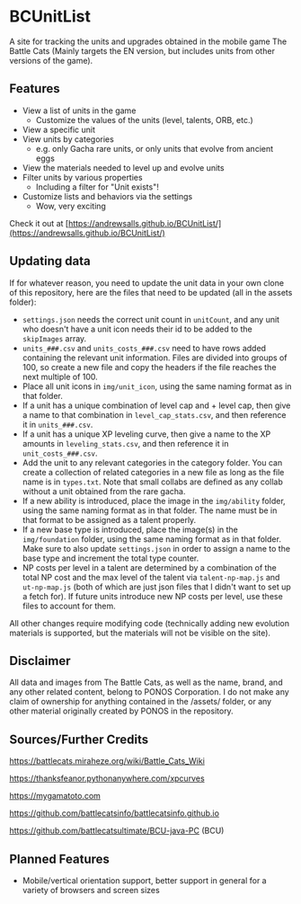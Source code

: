 # BCUnitList

A site for tracking the units and upgrades obtained in the mobile game The Battle Cats (Mainly targets the EN version, but includes units from other versions of the game).

## Features

- View a list of units in the game
  - Customize the values of the units (level, talents, ORB, etc.)
- View a specific unit
- View units by categories
  - e.g. only Gacha rare units, or only units that evolve from ancient eggs
- View the materials needed to level up and evolve units
- Filter units by various properties
  - Including a filter for "Unit exists"!
- Customize lists and behaviors via the settings
  - Wow, very exciting

Check it out at [https://andrewsalls.github.io/BCUnitList/](https://andrewsalls.github.io/BCUnitList/)

## Updating data

If for whatever reason, you need to update the unit data in your own clone of this repository, here are the files that need to be updated (all in the assets folder):

- ```settings.json``` needs the correct unit count in ```unitCount```, and any unit who doesn't have a unit icon needs their id to be added to the ```skipImages``` array.
- ```units_###.csv``` and ```units_costs_###.csv``` need to have rows added containing the relevant unit information. Files are divided into groups of 100, so create a new file and copy the headers if the file reaches the next multiple of 100.
- Place all unit icons in ```img/unit_icon```, using the same naming format as in that folder.
- If a unit has a unique combination of level cap and + level cap, then give a name to that combination in ```level_cap_stats.csv```, and then reference it in ```units_###.csv```.
- If a unit has a unique XP leveling curve, then give a name to the XP amounts in ```leveling_stats.csv```, and then reference it in ```unit_costs_###.csv```.
- Add the unit to any relevant categories in the category folder. You can create a collection of related categories in a new file as long as the file name is in ```types.txt```. Note that small collabs are defined as any collab without a unit obtained from the rare gacha.
- If a new ability is introduced, place the image in the ```img/ability``` folder, using the same naming format as in that folder. The name must be in that format to be assigned as a talent properly.
- If a new base type is introduced, place the image(s) in the ```img/foundation``` folder, using the same naming format as in that folder. Make sure to also update ```settings.json``` in order to assign a name to the base type and increment the total type counter.
- NP costs per level in a talent are determined by a combination of the total NP cost and the max level of the talent via ```talent-np-map.js``` and ```ut-np-map.js``` (both of which are just json files that I didn't want to set up a fetch for). If future units introduce new NP costs per level, use these files to account for them.

All other changes require modifying code (technically adding new evolution materials is supported, but the materials will not be visible on the site).

## Disclaimer

All data and images from The Battle Cats, as well as the name, brand, and any other related content, belong to PONOS Corporation. I do not make any claim of ownership for anything contained in the /assets/ folder, or any other material originally created by PONOS in the repository.

## Sources/Further Credits

<https://battlecats.miraheze.org/wiki/Battle_Cats_Wiki>

<https://thanksfeanor.pythonanywhere.com/xpcurves>

<https://mygamatoto.com>

<https://github.com/battlecatsinfo/battlecatsinfo.github.io>

<https://github.com/battlecatsultimate/BCU-java-PC> (BCU)

## Planned Features

- Mobile/vertical orientation support, better support in general for a variety of browsers and screen sizes
